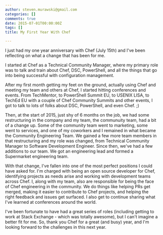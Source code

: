 ```yaml
---
author: steven.murawski@gmail.com
categories: []
comments: true
date: 2015-07-01T00:00:00Z
tags: []
title: My First Year With Chef

---
```


I just had my one year anniversary with Chef (July 15th) and I've been reflecting on what a change that has been for me.




I started at Chef as a Technical Community Manager, where my primary role was to talk and train about Chef, DSC, PowerShell, and all the things that go into being successful with configuration management.  




After my first month getting my feet on the ground, actually using Chef and meeting my team and others at Chef, I started hitting conferences and events.  From TechMentor, to PowerShell Summit EU, to USENIX LISA, to TechEd EU with a couple of Chef Community Summits and other events, I got to talk to lots of folks about DSC, PowerShell, and even Chef. ;)




Then, at the start of 2015, just shy of 6 months on the job, we had some restructuring in the company and my team, the communuity team, had a bit of a change up.  Some of the community team went to marketing, some went to services, and one of my coworkers and I remained in what became the Community Engineering Team.  We gained a few more team members in that restructuring and my role was changed, from Technical Community Manager to Software Development Engineer.  Since then, we've had a few additions to our team.  We got an engineering lead and formed a Supermarket engineering team.




With that change, I've fallen into one of the most perfect positions I could have asked for.  I'm charged with being an open source developer for Chef, identifying projects as needs arise and working with development teams across Chef.  I, along with my team, also are responsible for being the face of Chef engineering in the community.  We do things like helping PRs get merged, making it easier to contribute to Chef projects, and helping the right feedback and issues get surfaced.  I also get to continue sharing what I've learned at conferences around the world.




I've been fortunate to have had a great series of roles (including getting to work at Stack Exchange - which was totally awesome), but I can't imagine a better fit for me.  So, thank you Chef for a great (and busy) year, and I'm looking forward to the challenges in this next year.

